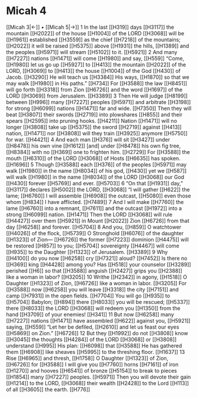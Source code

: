 # Micah 4
[[Micah 3|←]] • [[Micah 5|→]]
1 In the last [[H319]] days [[H3117]] the mountain [[H2022]] of the house [[H1004]] of the LORD [[H3068]] will be [[H1961]] established [[H3559]] as the chief [[H7218]] of the mountains; [[H2022]] it will be raised [[H5375]] above [[H1931]] the hills, [[H1389]] and the peoples [[H5971]] will stream [[H5102]] to it. [[H5921]] 
2 And many [[H7227]] nations [[H1471]] will come [[H1980]] and say, [[H559]] “Come, [[H1980]] let us go up [[H5927]] to [[H413]] the mountain [[H2022]] of the LORD, [[H3069]] to [[H413]] the house [[H1004]] of the God [[H430]] of Jacob. [[H3290]] He will teach us [[H3384]] His ways, [[H1870]] so that we may walk [[H1980]] in His paths.” [[H734]] For [[H3588]] the law [[H8451]] will go forth [[H3318]] from Zion [[H6726]] and the word [[H1697]] of the LORD [[H3069]] from Jerusalem. [[H3389]] 
3 Then He will judge [[H8199]] between [[H996]] many [[H7227]] peoples [[H5971]] and arbitrate [[H3198]] for strong [[H6099]] nations [[H1471]] far and wide. [[H7350]] Then they will beat [[H3807]] their swords [[H2719]] into plowshares [[H855]] and their spears [[H2595]] into pruning hooks. [[H4211]] Nation [[H1471]] will no longer [[H3808]] take up [[H5375]] the sword [[H2719]] against [[H413]] nation, [[H1471]] nor [[H3808]] will they train [[H3925]] anymore [[H5750]] for war. [[H4421]] 
4 And each man [[H376]] will sit [[H3427]] under [[H8478]] his own vine [[H1612]] [and] under [[H8478]] his own fig tree, [[H8384]] with no [[H369]] one to frighten him. [[H2729]] For [[H3588]] the mouth [[H6310]] of the LORD [[H3068]] of Hosts [[H6635]] has spoken. [[H1696]] 
5 Though [[H3588]] each [[H376]] of the peoples [[H5971]] may walk [[H1980]] in the name [[H8034]] of his god, [[H430]] yet we [[H587]] will walk [[H1980]] in the name [[H8034]] of the LORD [[H3068]] our God [[H430]] forever [[H5769]] and ever. [[H5703]] 
6 “On that [[H1931]] day,” [[H3117]] declares [[H5002]] the LORD, [[H3068]] “I will gather [[H622]] the lame; [[H6760]] I will assemble [[H6908]] the outcast, [[H5080]] even those whom [[H834]] I have afflicted. [[H7489]] 
7 And I will make [[H7760]] the lame [[H6760]] into a remnant, [[H7611]] and the outcast [[H1972]] into a strong [[H6099]] nation. [[H1471]] Then the LORD [[H3068]] will rule [[H4427]] over them [[H5921]] in Mount [[H2022]] Zion [[H6726]] from that day [[H6258]] and forever. [[H5704]] 
8 And you, [[H859]] O watchtower [[H4026]] of the flock, [[H5739]] O Stronghold [[H6076]] of the daughter [[H1323]] of Zion— [[H6726]] the former [[H7223]] dominion [[H4475]] will be restored [[H857]] to you; [[H5704]] sovereignty [[H4467]] will come [[H935]] to the Daughter [[H1323]] of Jerusalem. [[H3389]] 
9 Why [[H4100]] do you now [[H6258]] cry [[H7321]] aloud? [[H7452]] Is there no [[H369]] king [[H4428]] among you?  Has [[H518]] your counselor [[H3289]] perished [[H6]] so that [[H3588]] anguish [[H2427]] grips you [[H2388]] like a woman in labor? [[H3205]] 
10 Writhe [[H2342]] in agony, [[H1518]] O Daughter [[H1323]] of Zion, [[H6726]] like a woman in labor. [[H3205]] For [[H3588]] now [[H6258]] you will leave [[H3318]] the city [[H7151]] and camp [[H7931]] in the open fields. [[H7704]] You will go [[H935]] to [[H5704]] Babylon; [[H894]] there [[H8033]] you will be rescued; [[H5337]] there [[H8033]] the LORD [[H3068]] will redeem you [[H1350]] from the hand [[H3709]] of your enemies! [[H341]] 
11 But now [[H6258]] many [[H7227]] nations [[H1471]] have assembled [[H622]] against you, [[H5921]] saying, [[H559]] “Let her be defiled, [[H2610]] and let us feast our eyes [[H5869]] on Zion.” [[H6726]] 
12 But they [[H1992]] do not [[H3808]] know [[H3045]] the thoughts [[H4284]] of the LORD [[H3068]] or [[H3808]] understand [[H995]] His plan: [[H6098]] that [[H3588]] He has gathered them [[H6908]] like sheaves [[H5995]] to the threshing floor. [[H1637]] 
13 Rise [[H6965]] and thresh, [[H1758]] O Daughter [[H1323]] of Zion, [[H6726]] for [[H3588]] I will give you [[H7760]] horns [[H7161]] of iron [[H1270]] and hooves [[H6541]] of bronze [[H5154]] to break to pieces [[H1854]] many [[H7227]] peoples. [[H5971]] Then you will devote their gain [[H1214]] to the LORD, [[H3068]] their wealth [[H2428]] to the Lord [[H113]] of all [[H3605]] the earth. [[H776]] 

